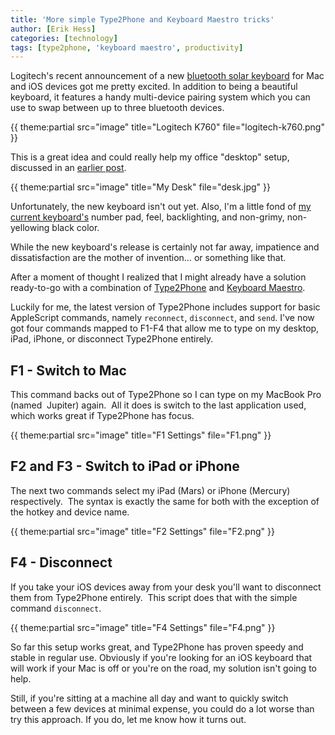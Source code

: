 ```yaml
---
title: 'More simple Type2Phone and Keyboard Maestro tricks'
author: [Erik Hess]
categories: [technology]
tags: [type2phone, 'keyboard maestro', productivity]
---
```

Logitech's recent announcement of a new [bluetooth solar keyboard][1] for Mac and iOS devices got me pretty excited. In addition to being a beautiful keyboard, it features a handy multi-device pairing system which you can use to swap between up to three bluetooth devices.

   [1]: http://www.logitech.com/en-us/keyboards/keyboard/devices/Wireless-Solar-Keyboard-K760-for-Mac

{{ theme:partial src="image" title="Logitech K760" file="logitech-k760.png" }}

This is a great idea and could really help my office "desktop" setup, discussed in an [earlier post][3].

   [3]: http://themindfulbit.com/articles/2012/5/2/use-your-macs-keyboard-to-type-on-your-ipad-with-type2phone.html

{{ theme:partial src="image" title="My Desk" file="desk.jpg" }}

Unfortunately, the new keyboard isn't out yet. Also, I'm a little fond of [my current keyboard's][5] number pad, feel, backlighting, and non-grimy, non-yellowing black color.

   [5]: http://www.logitech.com/en-us/keyboards/keyboard/devices/illuminated-keyboard

While the new keyboard's release is certainly not far away, impatience and dissatisfaction are the mother of invention… or something like that. 

After a moment of thought I realized that I might already have a solution ready-to-go with a combination of [Type2Phone][6] and [Keyboard Maestro][7].

   [6]: http://itunes.apple.com/us/app/type2phone/id472717129?mt=12
   [7]: http://www.keyboardmaestro.com/main/

Luckily for me, the latest version of Type2Phone includes support for basic AppleScript commands, namely `reconnect`, `disconnect`, and `send`. I've now got four commands mapped to F1-F4 that allow me to type on my desktop, iPad, iPhone, or disconnect Type2Phone entirely.

## F1 - Switch to Mac

This command backs out of Type2Phone so I can type on my MacBook Pro (named  Jupiter) again.  All it does is switch to the last application used, which works great if Type2Phone has focus.

{{ theme:partial src="image" title="F1 Settings" file="F1.png" }}

## F2 and F3 - Switch to iPad or iPhone

The next two commands select my iPad (Mars) or iPhone (Mercury) respectively.  The syntax is exactly the same for both with the exception of the hotkey and device name.

{{ theme:partial src="image" title="F2 Settings" file="F2.png" }}

## F4 - Disconnect

If you take your iOS devices away from your desk you'll want to disconnect them from Type2Phone entirely.  This script does that with the simple command `disconnect`.

{{ theme:partial src="image" title="F4 Settings" file="F4.png" }}

So far this setup works great, and Type2Phone has proven speedy and stable in regular use. Obviously if you're looking for an iOS keyboard that will work if your Mac is off or you're on the road, my solution isn't going to help. 

Still, if you're sitting at a machine all day and want to quickly switch between a few devices at minimal expense, you could do a lot worse than try this approach. If you do, let me know how it turns out.